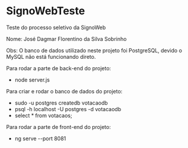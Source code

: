 # SignoWebTeste
Teste do processo seletivo da SignoWeb

Nome: José Dagmar Florentino da Silva Sobrinho

Obs: O banco de dados utilizado neste projeto foi PostgreSQL, devido o MySQL não está funcionando direto. 

Para rodar a parte de back-end do projeto:

- node server.js

Para criar e rodar o banco de dados do projeto:

- sudo -u postgres createdb votacaodb
- psql -h localhost -U postgres -d votacaodb
- select * from votacaos;

Para rodar a parte de front-end do projeto:

- ng serve --port 8081 

